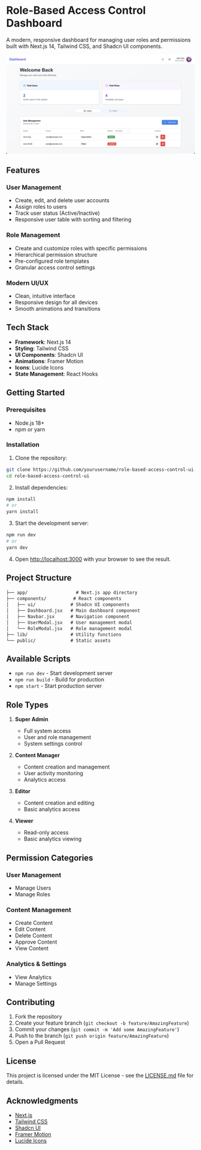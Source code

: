 # Role-Based Access Control Dashboard

A modern, responsive dashboard for managing user roles and permissions built with Next.js 14, Tailwind CSS, and Shadcn UI components.

![Dashboard Preview](./public/Images/dashboard.png)

## Features

### User Management
- Create, edit, and delete user accounts
- Assign roles to users
- Track user status (Active/Inactive)
- Responsive user table with sorting and filtering

### Role Management
- Create and customize roles with specific permissions
- Hierarchical permission structure
- Pre-configured role templates
- Granular access control settings

### Modern UI/UX
- Clean, intuitive interface
- Responsive design for all devices
- Smooth animations and transitions

## Tech Stack

- **Framework**: Next.js 14
- **Styling**: Tailwind CSS
- **UI Components**: Shadcn UI
- **Animations**: Framer Motion
- **Icons**: Lucide Icons
- **State Management**: React Hooks

## Getting Started

### Prerequisites

- Node.js 18+ 
- npm or yarn

### Installation

1. Clone the repository:
```bash
git clone https://github.com/yourusername/role-based-access-control-ui.git
cd role-based-access-control-ui
```

2. Install dependencies:
```bash
npm install
# or
yarn install
```

3. Start the development server:
```bash
npm run dev
# or
yarn dev
```

4. Open [http://localhost:3000](http://localhost:3000) with your browser to see the result.

## Project Structure

```
├── app/                  # Next.js app directory
├── components/          # React components
│   ├── ui/             # Shadcn UI components
│   ├── Dashboard.jsx   # Main dashboard component
│   ├── Navbar.jsx      # Navigation component
│   ├── UserModal.jsx   # User management modal
│   └── RoleModal.jsx   # Role management modal
├── lib/                # Utility functions
└── public/             # Static assets
```

## Available Scripts

- `npm run dev` - Start development server
- `npm run build` - Build for production
- `npm start` - Start production server

## Role Types

1. **Super Admin**
   - Full system access
   - User and role management
   - System settings control

2. **Content Manager**
   - Content creation and management
   - User activity monitoring
   - Analytics access

3. **Editor**
   - Content creation and editing
   - Basic analytics access

4. **Viewer**
   - Read-only access
   - Basic analytics viewing

## Permission Categories

### User Management
- Manage Users
- Manage Roles

### Content Management
- Create Content
- Edit Content
- Delete Content
- Approve Content
- View Content

### Analytics & Settings
- View Analytics
- Manage Settings

## Contributing

1. Fork the repository
2. Create your feature branch (`git checkout -b feature/AmazingFeature`)
3. Commit your changes (`git commit -m 'Add some AmazingFeature'`)
4. Push to the branch (`git push origin feature/AmazingFeature`)
5. Open a Pull Request

## License

This project is licensed under the MIT License - see the [LICENSE.md](LICENSE.md) file for details.

## Acknowledgments

- [Next.js](https://nextjs.org/)
- [Tailwind CSS](https://tailwindcss.com/)
- [Shadcn UI](https://ui.shadcn.com/)
- [Framer Motion](https://www.framer.com/motion/)
- [Lucide Icons](https://lucide.dev/)

